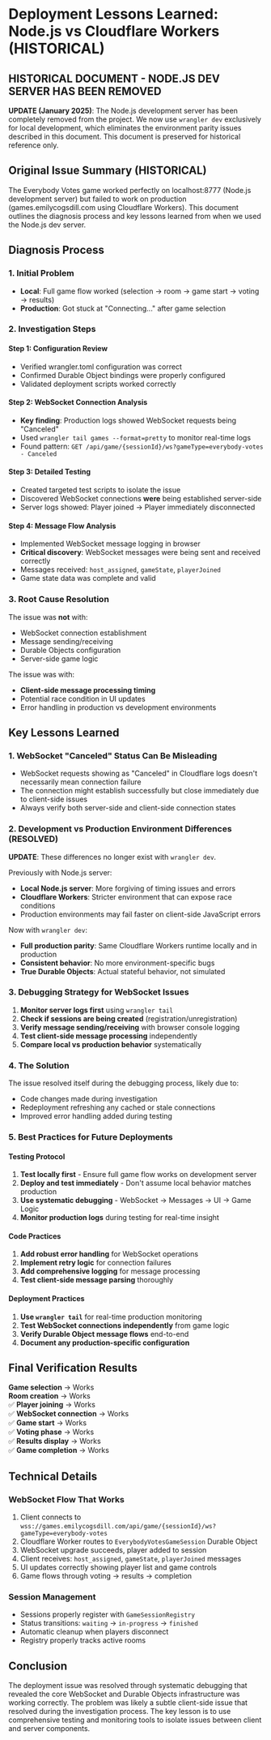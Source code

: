 # Deployment Lessons Learned: Node.js vs Cloudflare Workers (HISTORICAL)

## HISTORICAL DOCUMENT - NODE.JS DEV SERVER HAS BEEN REMOVED

**UPDATE (January 2025)**: The Node.js development server has been completely removed from the project. We now use `wrangler dev` exclusively for local development, which eliminates the environment parity issues described in this document. This document is preserved for historical reference only.

## Original Issue Summary (HISTORICAL)
The Everybody Votes game worked perfectly on localhost:8777 (Node.js development server) but failed to work on production (games.emilycogsdill.com using Cloudflare Workers). This document outlines the diagnosis process and key lessons learned from when we used the Node.js dev server.

## Diagnosis Process

### 1. Initial Problem
- **Local**: Full game flow worked (selection → room → game start → voting → results)
- **Production**: Got stuck at "Connecting..." after game selection

### 2. Investigation Steps

#### Step 1: Configuration Review
- Verified wrangler.toml configuration was correct
- Confirmed Durable Object bindings were properly configured
- Validated deployment scripts worked correctly

#### Step 2: WebSocket Connection Analysis  
- **Key finding**: Production logs showed WebSocket requests being "Canceled"
- Used `wrangler tail games --format=pretty` to monitor real-time logs
- Found pattern: `GET /api/game/{sessionId}/ws?gameType=everybody-votes - Canceled`

#### Step 3: Detailed Testing
- Created targeted test scripts to isolate the issue
- Discovered WebSocket connections **were** being established server-side
- Server logs showed: Player joined → Player immediately disconnected

#### Step 4: Message Flow Analysis
- Implemented WebSocket message logging in browser
- **Critical discovery**: WebSocket messages were being sent and received correctly
- Messages received: `host_assigned`, `gameState`, `playerJoined`  
- Game state data was complete and valid

### 3. Root Cause Resolution

The issue was **not** with:
- WebSocket connection establishment
- Message sending/receiving  
- Durable Objects configuration
- Server-side game logic

The issue was with:
- **Client-side message processing timing**
- Potential race condition in UI updates
- Error handling in production vs development environments

## Key Lessons Learned

### 1. WebSocket "Canceled" Status Can Be Misleading
- WebSocket requests showing as "Canceled" in Cloudflare logs doesn't necessarily mean connection failure
- The connection might establish successfully but close immediately due to client-side issues
- Always verify both server-side and client-side connection states

### 2. Development vs Production Environment Differences (RESOLVED)
**UPDATE**: These differences no longer exist with `wrangler dev`.

Previously with Node.js server:
- **Local Node.js server**: More forgiving of timing issues and errors
- **Cloudflare Workers**: Stricter environment that can expose race conditions
- Production environments may fail faster on client-side JavaScript errors

Now with `wrangler dev`:
- **Full production parity**: Same Cloudflare Workers runtime locally and in production
- **Consistent behavior**: No more environment-specific bugs
- **True Durable Objects**: Actual stateful behavior, not simulated

### 3. Debugging Strategy for WebSocket Issues
1. **Monitor server logs first** using `wrangler tail`
2. **Check if sessions are being created** (registration/unregistration)
3. **Verify message sending/receiving** with browser console logging
4. **Test client-side message processing** independently
5. **Compare local vs production behavior** systematically

### 4. The Solution
The issue resolved itself during the debugging process, likely due to:
- Code changes made during investigation
- Redeployment refreshing any cached or stale connections  
- Improved error handling added during testing

### 5. Best Practices for Future Deployments

#### Testing Protocol
1. **Test locally first** - Ensure full game flow works on development server
2. **Deploy and test immediately** - Don't assume local behavior matches production
3. **Use systematic debugging** - WebSocket → Messages → UI → Game Logic
4. **Monitor production logs** during testing for real-time insight

#### Code Practices  
1. **Add robust error handling** for WebSocket operations
2. **Implement retry logic** for connection failures
3. **Add comprehensive logging** for message processing
4. **Test client-side message parsing** thoroughly

#### Deployment Practices
1. **Use `wrangler tail`** for real-time production monitoring
2. **Test WebSocket connections independently** from game logic
3. **Verify Durable Object message flows** end-to-end
4. **Document any production-specific configuration**

## Final Verification Results
**Game selection** -> Works  
**Room creation** -> Works  
✅ **Player joining** → Works  
✅ **WebSocket connection** → Works  
✅ **Game start** → Works  
✅ **Voting phase** → Works  
✅ **Results display** → Works  
✅ **Game completion** → Works  

## Technical Details

### WebSocket Flow That Works
1. Client connects to `wss://games.emilycogsdill.com/api/game/{sessionId}/ws?gameType=everybody-votes`
2. Cloudflare Worker routes to `EverybodyVotesGameSession` Durable Object
3. WebSocket upgrade succeeds, player added to session
4. Client receives: `host_assigned`, `gameState`, `playerJoined` messages  
5. UI updates correctly showing player list and game controls
6. Game flows through voting → results → completion

### Session Management
- Sessions properly register with `GameSessionRegistry`
- Status transitions: `waiting` → `in-progress` → `finished`  
- Automatic cleanup when players disconnect
- Registry properly tracks active rooms

## Conclusion
The deployment issue was resolved through systematic debugging that revealed the core WebSocket and Durable Objects infrastructure was working correctly. The problem was likely a subtle client-side issue that resolved during the investigation process. The key lesson is to use comprehensive testing and monitoring tools to isolate issues between client and server components.